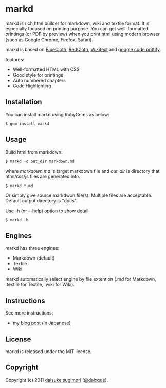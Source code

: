 markd
===========================
markd is rich html builder for markdown, wiki and textile format. It is especially focused on printing purpose.
You can get well-formatted printings (or PDF by preview) when you print html using modern browser (such as Google Chrome, Firefox, Safari).

markd is based on [BlueCloth][1], [RedCloth][2], [Wikitext][3] and [google code prittify][4].

features:

 - Well-formatted HTML with CSS
 - Good style for printings
 - Auto numbered chapters
 - Code Highlighting

[1]: http://deveiate.org/projects/BlueCloth
[2]: http://redcloth.org/
[3]: https://wincent.com/products/wikitext
[4]: http://code.google.com/p/google-code-prettify/


## Installation
You can install markd using RubyGems as below:

    $ gem install markd


## Usage
Build html from markdown:

    $ markd -o out_dir markdown.md

where *markdown.md* is target markdown file and *out_dir* is directory
that html/css/js files are generated into.

    $ markd *.md

Or simply give source markdwon file(s). Multiple files are acceptable.
Default output directory is "docs".

Use -h (or --help) option to show detail.

    $ markd -h

## Engines
markd has three engines:

 - Markdown (default)
 - Textile
 - Wiki

markd automatically select engine by file extention (.md for Markdown, .textile for Textile, .wiki for Wiki).

## Instructions
See more instructions:

 - [my blog post (in Japanese)][5]

[5]: http://opentechnica.blogspot.com/2011/08/markd.html

## License
markd is released under the MIT license.

## Copyright
Copyright (c) 2011 [daisuke sugimori][6] ([@daixque][7]).

[6]: http://blognewart.blogspot.com/
[7]: http://twitter.com/daixque


